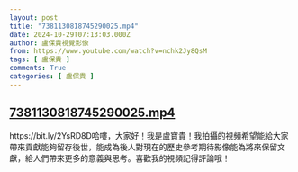 ```yaml
---
layout: post
title: "7381130818745290025.mp4"
date: 2024-10-29T07:13:03.000Z
author: 盧保貴視覺影像
from: https://www.youtube.com/watch?v=nchk2Jy8QsM
tags: [ 盧保貴 ]
comments: True
categories: [ 盧保貴 ]
---
```

<!--1730185983000-->
[7381130818745290025.mp4](https://www.youtube.com/watch?v=nchk2Jy8QsM)
------

<div>
https://bit.ly/2YsRD8D哈嘍，大家好！我是盧寶貴！我拍攝的視頻希望能給大家帶來貢獻能夠留存後世，能成為後人對現在的歷史參考期待影像能為將來保留文獻，給人們帶來更多的意義與思考。喜歡我的視頻記得評論哦！
</div>
